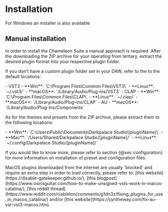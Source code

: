 <h1 class="txt-yellow">Installation</h1>

<div class="quote bg-yellow">For Windows an installer is also available</div>
<span class="spacer"/>

## Manual installation
In order to install the <span class="txt-yellow">Chameleon Suite</span> a manual approach is required. After the downloading the ZIP archive for your operating from tentary, extract the desired plugin format into your respective plugin folder.

If you don't have a custom plugin folder set in your DAW, refer to the to the default locations:

<div class="block bg-dark-1">
- VST3
    - **Win**: `C:\Program Files\Common Files\VST3\`
    - **Linux**: `~/.vst3/`
    - **macOS**: `/Library/Audio/Plug-ins/VST3`
- CLAP
    - **Win**: `C:\Program Files\Common Files\CLAP\`
    - **Linux**: `~/.clap/`
    - **macOS**: `/Library/Audio/Plug-ins/CLAP`
- AU
    - **macOS**: `/Library/Audio/Plug-Ins/Components`
</div>
<span class="spacer"/>
    
As for the themes and presets from the ZIP archive, please extract them to the following locations:

<div class="block bg-dark-1">
- **Win**: `C:\Users\Public\Documents\Darkpalace Studio\[pluginName]\`
- **Mac**: `/Users/Shared/Darkpalace Studio/[pluginName]/`
- **Linux**: `~/.config/Darkpalace Studio/[pluginName]/`
</div>
<span class="spacer"/>

If you would like to know more, please refer to section {@sec:configuration} for more information 
on installation of preset and configuration files.

<div class="quote bg-yellow">MacOS plugins downloaded from the internet are usually 'blocked' and
require an extra step in order to load correctly, please refer to:
[this website](https://disable-gatekeeper.github.io/),
[this blogpost](https://www.osirisguitar.com/how-to-make-unsigned-vsts-work-in-macos-catalina/),
[this reddit thread](https://www.reddit.com/r/ableton/comments/g1dn3z/fixing_plugins_for_use_in_macos_catalina/)
and/or [this website](https://syntheway.com/fix-au-vst-vst3-macos.htm).
</div>

<div class="pb"></div>
